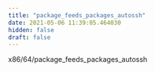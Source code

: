```yaml
---
title: "package_feeds_packages_autossh"
date: 2021-05-06 11:39:05.464030
hidden: false
draft: false
---
```


x86/64/package_feeds_packages_autossh

